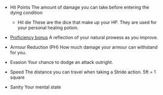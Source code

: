 - Hit Points
  The amount of damage you can take before entering the dying condition
	- Hit die
		These are the dice that make up your HP. They are used for your personal healing potion.

- [Proficiency bonus](Character_Creation/Proficiency.md)
	A reflection of your natural prowess as you improve.

- Armour Reduction (PH)
	How much damage your armour can withstand for you.
- Evasion
	Your chance to dodge an attack outright.

- Speed
	The distance you can travel when taking a Stride action. 5ft = 1 square
- Sanity
	Your mental state
